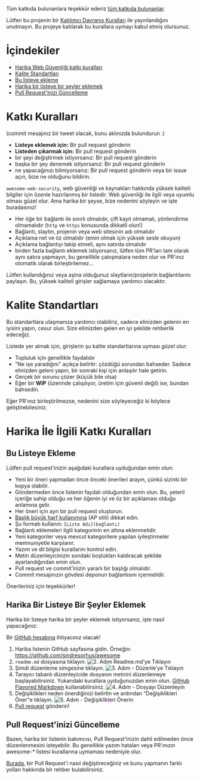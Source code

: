 Tüm katkıda bulunanlara teşekkür ederiz [tüm katkıda bulunanlar](https://github.com/qazbnm456/awesome-web-security/graphs/contributors).

Lütfen bu projenin bir [Katılımcı Davranış Kuralları](https://github.com/qazbnm456/awesome-web-security/blob/master/code-of-conduct.md) ile yayınlandığını unutmayın. Bu projeye katılarak bu kurallara uymayı kabul etmiş olursunuz.

# İçindekiler

- [Harika Web Güvenliği katkı kuralları](#katkı-kuralları)
- [Kalite Standartları](#kalite-standartları)
- [Bu listeye ekleme](#bu-listeye-ekleme)
- [Harika bir listeye bir şeyler eklemek](#harika-bir-listeye-bir-şeyler-eklemek)
- [Pull Request'inizi Güncelleme](#pull-requestinizi-güncelleme)

# Katkı Kuralları

(commit mesajınız bir tweet olacak, bunu aklınızda bulundurun :)

- **Listeye eklemek için:** Bir pull request gönderin
- **Listeden çıkarmak için:** Bir pull request gönderin
- bir şeyi değiştirmek istiyorsanız: Bir pull request gönderin
- başka bir şey denemek istiyorsanız: Bir pull request gönderin
- ne yapacağınızı bilmiyorsanız: Bir pull request gönderin veya bir issue açın, bize ne olduğunu bildirin.

`awesome-web-security`, web güvenliği ve kaynakları hakkında yüksek kaliteli bilgiler için özenle hazırlanmış bir listedir. Web güvenliği ile ilgili veya uyumlu olması güzel olur. Ama harika bir şeyse, bize nedenini söyleyin ve işte buradasınız!

- Her öğe bir bağlantı ile sınırlı olmalıdır, çift kayıt olmamalı, yönlendirme olmamalıdır (`http` ve `https` konusunda dikkatli olun!)
- Bağlantı, slaytın, projenin veya web sitesinin adı olmalıdır
- Açıklama net ve öz olmalıdır (emin olmak için yüksek sesle okuyun)
- Açıklama bağlantıyı takip etmeli, aynı satırda olmalıdır
- birden fazla bağlantı eklemek istiyorsanız, lütfen tüm PR'ları tam olarak aynı satıra yapmayın, bu genellikle çakışmalara neden olur ve PR'ınız otomatik olarak birleştirilemez...

Lütfen kullandığınız veya aşina olduğunuz slaytların/projelerin bağlantılarını paylaşın. Bu, yüksek kaliteli girişler sağlamaya yardımcı olacaktır.

# Kalite Standartları

Bu standartlara ulaşmanıza yardımcı olabiliriz, sadece elinizden gelenin en iyisini yapın, cesur olun.
Size elimizden gelen en iyi şekilde rehberlik edeceğiz.

Listede yer almak için, girişlerin şu kalite standartlarına uyması *güzel* olur:

- Topluluk için genellikle faydalıdır
- "Ne işe yaradığını" açıkça belirtir: çözdüğü sorundan bahseder. Sadece elinizden geleni yapın, bir sonraki kişi için anlaşılır hale getirin.
- Gerçek bir sorunu çözer (küçük bile olsa)
- Eğer bir **WIP** (üzerinde çalışılıyor, üretim için güvenli değil) ise, bundan bahsedin.

Eğer PR'ınız birleştirilmezse, nedenini size söyleyeceğiz ki böylece geliştirebilesiniz.

# Harika İle İlgili Katkı Kuralları

## Bu Listeye Ekleme

Lütfen pull request'inizin aşağıdaki kurallara uyduğundan emin olun:

- Yeni bir öneri yapmadan önce önceki önerileri arayın, çünkü sizinki bir kopya olabilir.
- Göndermeden önce listenin faydalı olduğundan emin olun. Bu, yeterli içeriğe sahip olduğu ve her öğenin iyi ve öz bir açıklaması olduğu anlamına gelir.
- Her öneri için ayrı bir pull request oluşturun.
- [Başlık büyük harf kullanımına](http://titlecapitalization.com) (AP stili) dikkat edin.
- Şu formatı kullanın: `[Liste Adı](bağlantı)`
- Bağlantı eklemeleri ilgili kategorinin en altına eklenmelidir.
- Yeni kategoriler veya mevcut kategorilere yapılan iyileştirmeler memnuniyetle karşılanır.
- Yazım ve dil bilgisi kurallarını kontrol edin.
- Metin düzenleyicinizin sondaki boşlukları kaldıracak şekilde ayarlandığından emin olun.
- Pull request ve commit'inizin yararlı bir başlığı olmalıdır.
- Commit mesajınızın gövdesi deponun bağlantısını içermelidir.

Önerileriniz için teşekkürler!

## Harika Bir Listeye Bir Şeyler Eklemek

Harika bir listeye harika bir şeyler eklemek istiyorsanız, işte nasıl yapacağınız:

Bir [GitHub hesabına](https://github.com/join) ihtiyacınız olacak!

1. Harika listenin GitHub sayfasına gidin. Örneğin: https://github.com/sindresorhus/awesome
2. `readme.md` dosyasına tıklayın: ![2. Adım Readme.md'ye Tıklayın](https://cloud.githubusercontent.com/assets/170270/9402920/53a7e3ea-480c-11e5-9d81-aecf64be55eb.png)
3. Şimdi düzenleme simgesine tıklayın. ![3. Adım - Düzenle'ye Tıklayın](https://cloud.githubusercontent.com/assets/170270/9402927/6506af22-480c-11e5-8c18-7ea823530099.png)
4. Tarayıcı tabanlı düzenleyicide dosyanın metnini düzenlemeye başlayabilirsiniz. Yukarıdaki kurallara uyduğunuzdan emin olun. [GitHub Flavored Markdown](https://help.github.com/articles/github-flavored-markdown/) kullanabilirsiniz. ![4. Adım - Dosyayı Düzenleyin](https://cloud.githubusercontent.com/assets/170270/9402932/7301c3a0-480c-11e5-81f5-7e343b71674f.png)
5. Değişiklikleri neden önerdiğinizi belirtin ve ardından "Değişiklikleri Öner"e tıklayın. ![5. Adım - Değişiklikleri Önerin](https://cloud.githubusercontent.com/assets/170270/9402937/7dd0652a-480c-11e5-9138-bd14244593d5.png)
6. [Pull request](https://help.github.com/articles/using-pull-requests/) gönderin!

## Pull Request'inizi Güncelleme

Bazen, harika bir listenin bakımcısı, Pull Request'inizin dahil edilmeden önce düzenlenmesini isteyebilir. Bu genellikle yazım hataları veya PR'ınızın awesome-* listesi kurallarına uymaması nedeniyle olur.

[Burada](https://github.com/RichardLitt/knowledge/blob/master/github/amending-a-commit-guide.md), bir Pull Request'i nasıl değiştireceğiniz ve bunu yapmanın farklı yolları hakkında bir rehber bulabilirsiniz.

